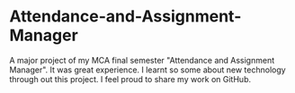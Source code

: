 ﻿# Attendance-and-Assignment-Manager

A major project of my MCA final semester "Attendance and Assignment Manager". It was great experience. I learnt so some about new technology through out this project. I feel proud to share my work on GitHub.

